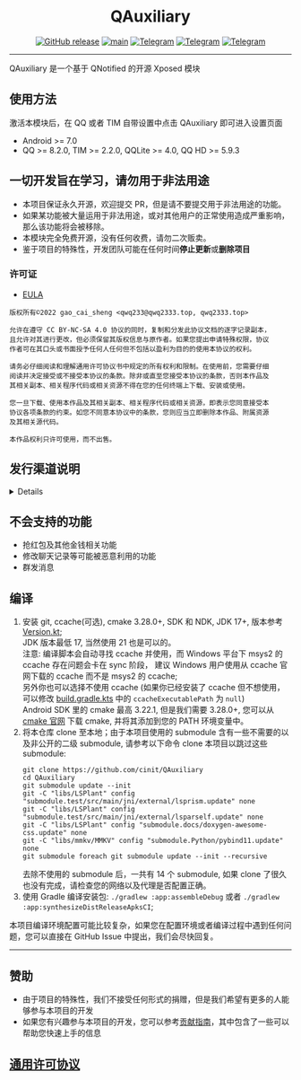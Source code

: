 <div align="center">
    <h1> QAuxiliary </h1>

[![GitHub release](https://img.shields.io/github/release/cinit/QAuxiliary.svg)](https://github.com/cinit/QAuxiliary/releases/latest)
[![main](https://github.com/cinit/QAuxiliary/actions/workflows/push_ci.yml/badge.svg)](https://github.com/cinit/QAuxiliary/actions/workflows/push_ci.yml)
[![Telegram](https://img.shields.io/static/v1?label=Telegram&message=Channel&color=0088cc)](https://t.me/QAuxiliary)
[![Telegram](https://img.shields.io/static/v1?label=Telegram&message=CI&color=0088cc)](https://t.me/QAuxiliary_CI)
[![Telegram](https://img.shields.io/static/v1?label=Telegram&message=Chat&color=0088cc)](https://t.me/QAuxiliaryChat)

</div>

---

QAuxiliary 是一个基于 QNotified 的开源 Xposed 模块

## 使用方法

激活本模块后，在 QQ 或者 TIM 自带设置中点击 QAuxiliary 即可进入设置页面

- Android >= 7.0
- QQ >= 8.2.0, TIM >= 2.2.0, QQLite >= 4.0, QQ HD >= 5.9.3

## 一切开发旨在学习，请勿用于非法用途

- 本项目保证永久开源，欢迎提交 PR，但是请不要提交用于非法用途的功能。
- 如果某功能被大量运用于非法用途，或对其他用户的正常使用造成严重影响，那么该功能将会被移除。
- 本模块完全免费开源，没有任何收费，请勿二次贩卖。
- 鉴于项目的特殊性，开发团队可能在任何时间**停止更新**或**删除项目**

### 许可证

- [EULA](https://github.com/qwq233/License/blob/master/v2/LICENSE.md)

```
版权所有©2022 gao_cai_sheng <qwq233@qwq2333.top, qwq2333.top>

允许在遵守 CC BY-NC-SA 4.0 协议的同时，复制和分发此协议文档的逐字记录副本，
且允许对其进行更改，但必须保留其版权信息与原作者。如果您提出申请特殊权限，协议
作者可在其口头或书面授予任何人任何但不包括以盈利为目的的使用本协议的权利。

请务必仔细阅读和理解通用许可协议书中规定的所有权利和限制。在使用前，您需要仔细
阅读并决定接受或不接受本协议的条款。除非或直至您接受本协议的条款，否则本作品及
其相关副本、相关程序代码或相关资源不得在您的任何终端上下载、安装或使用。

您一旦下载、使用本作品及其相关副本、相关程序代码或相关资源，即表示您同意接受本
协议各项条款的约束。如您不同意本协议中的条款，您则应当立即删除本作品、附属资源
及其相关源代码。

本作品权利只许可使用，而不出售。
```

## 发行渠道说明

<details>

QAuxiliary 采用滚动更新方式发布新版本，我们总是推荐用户使用最新版 QAuxiliary，无论您的 QQ 或者 TIM 客户端是哪个版本。

QAuxiliary 将为分 `CI` 和 `推荐的CI` 两个版本

- `CI` 版本为 commit 后自动触发更新，可能包含外围文档或 CI 流程更新，不会编写任何更新文档或说明，
  具体更新内容可在[GitHub](https://github.com/cinit/QAuxiliary/commits/master)
  自行查看，本更新由开源的流程自动编译发布，可能包含严重的功能及行为异常。

- `推荐的CI` 版本为重大功能变更或长期积累更新，发布频率由开发组决定，包含上次`CI`
  版至今的所有功能更新及 Bug 修复，但可能不包括尚未稳定或正在开发中的功能；
  `推荐的CI` 版本是被挑选出的推荐用户更新的 `CI` 版本 (如：添加功能或者修复重要 Bug)

开发组不限制用户选择自己需要的版本，同时也不为任何版本产生的任何后果承担任何责任
（详情请见[QAuxiliary EULA](https://github.com/cinit/QAuxiliary/blob/master/app/src/main/assets/eula.md)），
但希望各位用户各取所需，根据自己的能力范围选择适合自己的版本。

- QAuxiliary 的版本号组成为`major.minor.bugfix.rev.commit`
- 其中 major 为 主版本号，minor 为 次版本号，bugfix 为修正版本号；
- 所有版本更新的`rev`为 commit 计数，`commit` 位都会是触发此次更新的 commit 的 hash 的前 7 位。

1. [![Telegram](https://img.shields.io/static/v1?label=Telegram&message=QAuxiliary频道&color=0088cc)](https://t.me/QAuxiliary) 将只发布 `推荐的CI` 版更新。

2. [![Telegram](https://img.shields.io/static/v1?label=Telegram&message=QAuxiliary_CI频道&color=0088cc)](https://t.me/QAuxiliary_CI) 发布 `CI` 版更新。

3. [![GitHub release](https://img.shields.io/github/release/cinit/QAuxiliary.svg)](https://github.com/cinit/QAuxiliary/releases/latest) 将只发布 `推荐的CI` 版更新。

4. [![](https://img.shields.io/badge/LSPosed-ClickMe-blue?link=https://github.com/Xposed-Modules-Repo/io.github.qauxv/releases/)](https://github.com/Xposed-Modules-Repo/io.github.qauxv/releases/) 将只发布 `推荐的CI` 版更新。

5. 为什么没有上架 Google Play?  
   因为 Google Play 不允许 app 具有运行时动态加载外部代码的行为。
   而本模块为了能够在运行期动态继承宿主的类（类名被混淆，运行时才能确定），使用了 [byte-buddy](https://github.com/raphw/byte-buddy)
   库用于在运行时动态生成代码并使用 InMemoryDexClassLoader 实现 dex 不落地加载，这是 Google Play 不允许的行为。

</details>

## 不会支持的功能

- 抢红包及其他金钱相关功能
- 修改聊天记录等可能被恶意利用的功能
- 群发消息

## 编译

1. 安装 git, ccache(可选), cmake 3.28.0+, SDK 和 NDK, JDK 17+, 版本参考 [Version.kt](build-logic/convention/src/main/kotlin/Version.kt);  
   JDK 版本最低 17, 当然使用 21 也是可以的。  
   注意: 编译脚本会自动寻找 ccache 并使用，而 Windows 平台下 msys2 的 ccache 存在问题会卡在 sync 阶段，
   建议 Windows 用户使用从 ccache 官网下载的 ccache 而不是 msys2 的 ccache;  
   另外你也可以选择不使用 ccache (如果你已经安装了 ccache 但不想使用，可以修改 [build.gradle.kts](app/build.gradle.kts)
   中的 `ccacheExecutablePath` 为 `null`)  
   Android SDK 里的 cmake 最高 3.22.1, 但是我们需要 3.28.0+, 您可以从 [cmake 官网](https://cmake.org/download/) 下载 cmake,
   并将其添加到您的 PATH 环境变量中。
2. 将本仓库 clone 至本地；由于本项目使用的 submodule 含有一些不需要的以及非公开的二级 submodule, 请参考以下命令 clone 本项目以跳过这些 submodule:
   ```shell
   git clone https://github.com/cinit/QAuxiliary
   cd QAuxiliary
   git submodule update --init
   git -C "libs/LSPlant" config "submodule.test/src/main/jni/external/lsprism.update" none
   git -C "libs/LSPlant" config "submodule.test/src/main/jni/external/lsparself.update" none
   git -C "libs/LSPlant" config "submodule.docs/doxygen-awesome-css.update" none
   git -C "libs/mmkv/MMKV" config "submodule.Python/pybind11.update" none
   git submodule foreach git submodule update --init --recursive
   ```
   去除不使用的 submodule 后，一共有 14 个 submodule, 如果 clone 了很久也没有完成，请检查您的网络以及代理是否配置正确。
3. 使用 Gradle 编译安装包: `./gradlew :app:assembleDebug` 或者 `./gradlew :app:synthesizeDistReleaseApksCI`;

本项目编译环境配置可能比较复杂，如果您在配置环境或者编译过程中遇到任何问题，您可以直接在 GitHub Issue 中提出，我们会尽快回复。

---

## 赞助

- 由于项目的特殊性，我们不接受任何形式的捐赠，但是我们希望有更多的人能够参与本项目的开发
- 如果您有兴趣参与本项目的开发，您可以参考[贡献指南](.github/CONTRIBUTING.md)，其中包含了一些可以帮助您快速上手的信息

## [通用许可协议](https://github.com/qwq233/License/blob/master/v2/LICENSE.md)
